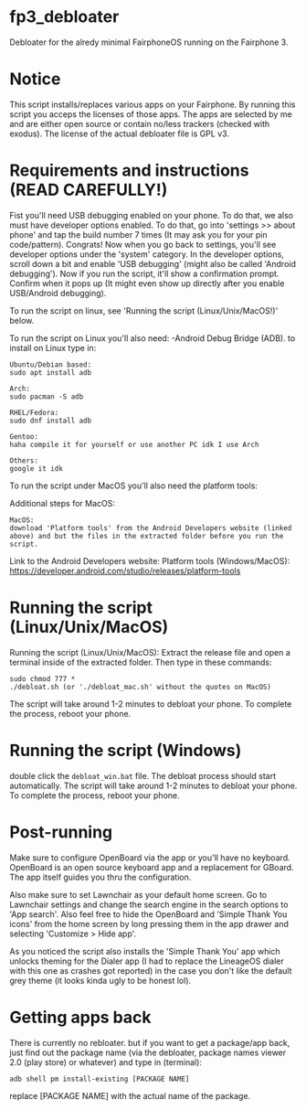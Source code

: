 # fp3_debloater
Debloater for the alredy minimal FairphoneOS running on the Fairphone 3.
# Notice
This script installs/replaces various apps on your Fairphone. By running this script you acceps the licenses of those apps. The apps are selected by me and are either open source or contain no/less trackers (checked with exodus). The license of the actual debloater file is GPL v3.
# Requirements and instructions (READ CAREFULLY!)
Fist you'll need USB debugging enabled on your phone. To do that, we also must have developer options enabled. To do that, go into 'settings >> about phone' and tap the build number 7 times (It may ask you for your pin code/pattern). Congrats! Now when you go back to settings, you'll see developer options under the 'system' category. In the developer options, scroll down a bit and enable 'USB debugging' (might also be called 'Android debugging'). Now if you run the script, it'll show a confirmation prompt. Confirm when it pops up (It might even show up directly after you enable USB/Android debugging). 


To run the script on linux, see 'Running the script (Linux/Unix/MacOS!)' below. 

To run the script on Linux you'll also need:
-Android Debug Bridge (ADB). to install on Linux type in:
```
Ubuntu/Debian based:
sudo apt install adb

Arch:
sudo pacman -S adb

RHEL/Fedora:
sudo dnf install adb

Gentoo:
haha compile it for yourself or use another PC idk I use Arch

Others:
google it idk
```

To run the script under MacOS you'll also need the platform tools:

Additional steps for MacOS:
```
MacOS:
download 'Platform tools' from the Android Developers website (linked above) and but the files in the extracted folder before you run the script.
```

Link to the Android Developers website:
Platform tools (Windows/MacOS): https://developer.android.com/studio/releases/platform-tools
# Running the script (Linux/Unix/MacOS)

Running the script (Linux/Unix/MacOS):
Extract the release file and open a terminal inside of the extracted folder. Then type in these commands:
```
sudo chmod 777 *
./debloat.sh (or './debloat_mac.sh' without the quotes on MacOS)
```
The script will take around 1-2 minutes to debloat your phone. To complete the process, reboot your phone.
# Running the script (Windows)
double click the ```debloat_win.bat``` file. The debloat process should start automatically. The script will take around 1-2 minutes to debloat your phone. To complete the process, reboot your phone.
# Post-running
Make sure to configure OpenBoard via the app or you'll have no keyboard. OpenBoard is an open source keyboard app and a replacement for GBoard. The app itself guides you thru the configuration.

Also make sure to set Lawnchair as your default home screen. Go to Lawnchair settings and change the search engine in the search options to 'App search'. Also feel free to hide the OpenBoard and 'Simple Thank You icons' from the home screen by long pressing them in the app drawer and selecting 'Customize > Hide app'.

As you noticed the script also installs the 'Simple Thank You' app which unlocks theming for the Dialer app (I had to replace the LineageOS dialer with this one as crashes got reported) in the case you don't like the default grey theme (it looks kinda ugly to be honest lol).

# Getting apps back
There is currently no rebloater. but if you want to get a package/app back, just find out the package name (via the debloater, package names viewer 2.0 (play store) or whatever) and type in (terminal):
```
adb shell pm install-existing [PACKAGE NAME]
```
replace [PACKAGE NAME] with the actual name of the package.
